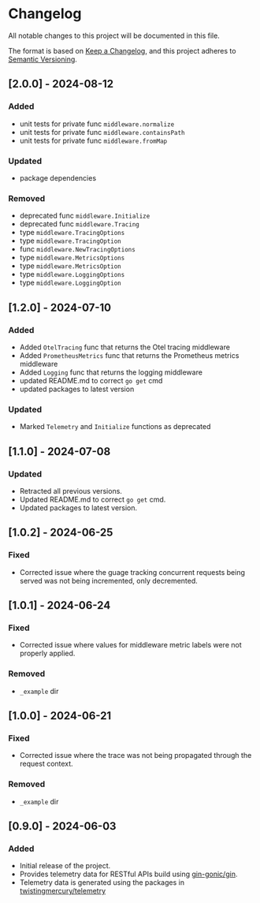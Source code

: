 # Changelog

All notable changes to this project will be documented in this file.

The format is based on [Keep a Changelog](https://keepachangelog.com/en/1.0.0/),
and this project adheres to [Semantic Versioning](https://semver.org/spec/v2.0.0.html).

## [2.0.0]  - 2024-08-12
### Added
- unit tests for private func `middleware.normalize`
- unit tests for private func `middleware.containsPath`
- unit tests for private func `middleware.fromMap`

### Updated
- package dependencies

### Removed
- deprecated func `middleware.Initialize`
- deprecated func `middleware.Tracing`
- type `middleware.TracingOptions`
- type `middleware.TracingOption`
- func `middleware.NewTracingOptions`
- type `middleware.MetricsOptions`
- type `middleware.MetricsOption`
- type `middleware.LoggingOptions`
- type `middleware.LoggingOption`

## [1.2.0]  - 2024-07-10
### Added
- Added `OtelTracing` func that returns the Otel tracing middleware
- Added `PrometheusMetrics` func that returns the Prometheus metrics middleware
- Added `Logging` func that returns the logging middleware
- updated README.md to correct `go get` cmd
- updated packages to latest version

### Updated
- Marked `Telemetry` and `Initialize` functions as deprecated

## [1.1.0]  - 2024-07-08
### Updated
- Retracted all previous versions.
- Updated README.md to correct `go get` cmd.
- Updated packages to latest version.

## [1.0.2]  - 2024-06-25
### Fixed
- Corrected issue where the guage tracking concurrent requests being served was not being incremented, only decremented.

## [1.0.1] - 2024-06-24
### Fixed
- Corrected issue where values for middleware metric labels were not properly applied.

### Removed
- `_example` dir

## [1.0.0] - 2024-06-21
### Fixed
- Corrected issue where the trace was not being propagated through the request context.

### Removed
- `_example` dir

## [0.9.0] - 2024-06-03

### Added
- Initial release of the project.
- Provides telemetry data for RESTful APIs build using [gin-gonic/gin](https://github.com/gin-gonic/gin).
- Telemetry data is generated using the packages in [twistingmercury/telemetry](https://github.com/twistingmercury/telemetry)

